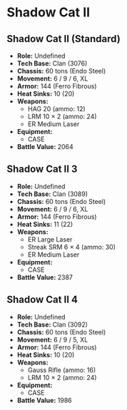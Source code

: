 # Shadow Cat II
## Shadow Cat II (Standard)
- **Role:** Undefined
- **Tech Base:** Clan (3076)
- **Chassis:** 60 tons (Endo Steel)
- **Movement:** 6 / 9 / 6, XL
- **Armor:** 144 (Ferro Fibrous)
- **Heat Sinks:** 10 (20)
- **Weapons:**
  - HAG 20 (ammo: 12)
  - LRM 10 × 2 (ammo: 24)
  - ER Medium Laser
- **Equipment:**
  - CASE
- **Battle Value:** 2064

## Shadow Cat II 3
- **Role:** Undefined
- **Tech Base:** Clan (3089)
- **Chassis:** 60 tons (Endo Steel)
- **Movement:** 6 / 9 / 6, XL
- **Armor:** 144 (Ferro Fibrous)
- **Heat Sinks:** 11 (22)
- **Weapons:**
  - ER Large Laser
  - Streak SRM 6 × 4 (ammo: 30)
  - ER Medium Laser
- **Equipment:**
  - CASE
- **Battle Value:** 2387

## Shadow Cat II 4
- **Role:** Undefined
- **Tech Base:** Clan (3092)
- **Chassis:** 60 tons (Endo Steel)
- **Movement:** 6 / 9 / 5, XL
- **Armor:** 144 (Ferro Fibrous)
- **Heat Sinks:** 10 (20)
- **Weapons:**
  - Gauss Rifle (ammo: 16)
  - LRM 10 × 2 (ammo: 24)
- **Equipment:**
  - CASE
- **Battle Value:** 1986


